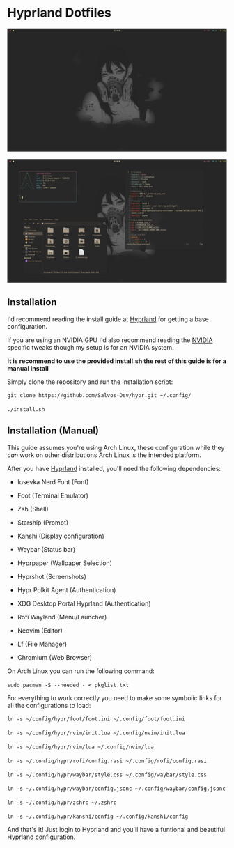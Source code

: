 # Hyprland Dotfiles

![Clean desktop](screenshots/clean.png)

![Busy desktop](screenshots/busy.png)

## Installation

I'd recommend reading the install guide at [Hyprland](https://wiki.hypr.land/Getting-Started/Installation/) for getting a base configuration.

If you are using an NVIDIA GPU I'd also recommend reading the [NVIDIA](https://wiki.hypr.land/Nvidia/) specific tweaks though my setup is for an NVIDIA system.

**It is recommend to use the provided install.sh the rest of this guide is for a manual install**

Simply clone the repository and run the installation script:

```
git clone https://github.com/Salvos-Dev/hypr.git ~/.config/

./install.sh
```

## Installation (Manual)

This guide assumes you're using Arch Linux, these configuration while they *can* work on other distributions Arch Linux is the intended platform.

After you have [Hyprland](https://hypr.land) installed, you'll need the following dependencies:

- Iosevka Nerd Font (Font)

- Foot (Terminal Emulator)

- Zsh (Shell)

- Starship (Prompt)

- Kanshi (Display configuration)

- Waybar (Status bar)

- Hyprpaper (Wallpaper Selection)

- Hyprshot (Screenshots)

- Hypr Polkit Agent (Authentication)

- XDG Desktop Portal Hyprland (Authentication)

- Rofi Wayland (Menu/Launcher)

- Neovim (Editor)

- Lf (File Manager)

- Chromium (Web Browser)

On Arch Linux you can run the following command:

`sudo pacman -S --needed - < pkglist.txt`

For everything to work correctly you need to make some symbolic links for all the configurations to load:

```
ln -s ~/config/hypr/foot/foot.ini ~/.config/foot/foot.ini

ln -s ~/config/hypr/nvim/init.lua ~/.config/nvim/init.lua

ln -s ~/config/hypr/nvim/lua ~/.config/nvim/lua

ln -s ~/.config/hypr/rofi/config.rasi ~/.config/rofi/config.rasi

ln -s ~/.config/hypr/waybar/style.css ~/.config/waybar/style.css

ln -s ~/.config/hypr/waybar/config.jsonc ~/.config/waybar/config.jsonc

ln -s ~/.config/hypr/zshrc ~/.zshrc

ln -s ~/.config/hypr/kanshi/config ~/.config/kanshi/config
```

And that's it! Just login to Hyprland and you'll have a funtional and beautiful Hyprland configuration.
